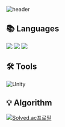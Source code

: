 
<!--
**cowkjw/cowkjw** is a ✨ _special_ ✨ repository because its `README.md` (this file) appears on your GitHub profile.

Here are some ideas to get you started:

- 🔭 I’m currently working on ...
- 🌱 I’m currently learning ...
- 👯 I’m looking to collaborate on ...
- 🤔 I’m looking for help with ...
- 💬 Ask me about ...
- 📫 How to reach me: ...
- 😄 Pronouns: ...
- ⚡ Fun fact: ...
-->


![header](https://capsule-render.vercel.app/api?type=waving&&color=gradient&customColorList=0,1,3,4,6,10,12,14,15,17,18,21,24,26,27,28&height=200&section=header&text=JangWon%20Kim&%20render&fontSize=60)

## 📚 Languages  
<img src="https://img.shields.io/badge/C-A8B9CC?style=flat-square&logo=C&logoColor=white"/>  <img src="https://img.shields.io/badge/C++-00599C?style=flat-square&logo=C%2B%2B&logoColor=white"/> <img src="https://img.shields.io/badge/C%23-239120?style=flat-square&logo=C Sharp&logoColor=white"/> 

## 🛠 Tools 
<img alt='Unity' src="https://img.shields.io/badge/Unity-ffffff?style=flat-square&logo=Unity&logoColor=black"/>

## 💡 Algorithm 
[![Solved.ac프로필](http://mazassumnida.wtf/api/v2/generate_badge?boj=cowkjw)](https://solved.ac/cowkjw)




<!-- 
![Footer](https://capsule-render.vercel.app/api?type=waving&color=auto&height=200&section=footer&fontSize=100) -->
